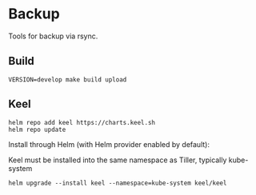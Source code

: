 # Backup

Tools for backup via rsync.

## Build

```
VERSION=develop make build upload
```

## Keel

```
helm repo add keel https://charts.keel.sh
helm repo update
```

Install through Helm (with Helm provider enabled by default):

Keel must be installed into the same namespace as Tiller, typically kube-system

```
helm upgrade --install keel --namespace=kube-system keel/keel
```
